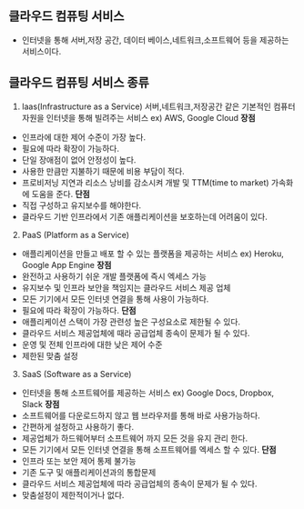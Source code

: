 ## 클라우드 컴퓨팅 서비스
- 인터넷을 통해 서버,저장 공간, 데이터 베이스,네트워크,소프트웨어 등을 제공하는 서비스이다.

## 클라우드 컴퓨팅 서비스 종류
1. laas(Infrastructure as a Service)
   서버,네트워크,저장공간 같은 기본적인 컴퓨터 자원을 인터넷을 통해 빌려주는 서비스
ex) AWS, Google Cloud
**장점**
- 인프라에 대한 제어 수준이 가장 높다.
- 필요에 따라 확장이 가능하다.
- 단일 장애점이 없어 안정성이 높다.
- 사용한 만큼만 지불하기 때문에 비용 부담이 적다.
- 프로비저닝 지연과 리소스 낭비를 감소시켜 개발 및 TTM(time to market) 가속화에 도움을 준다.
**단점**
- 직접 구성하고 유지보수를 해야한다.
- 클라우드 기반 인프라에서 기존 애플리케이션을 보호하는데 어려움이 있다.

2. PaaS (Platform as a Service)
- 애플리케이션을 만들고 배포 할 수 있는 플랫폼을 제공하는 서비스
ex) Heroku, Google App Engine
**장점**
- 완전하고 사용하기 쉬운 개발 플랫폼에 즉시 엑세스 가능
- 유지보수 및 인프라 보안을 책임지는 클라우드 서비스 제공 업체
- 모든 기기에서 모든 인터넷 연결을 통해 사용이 가능하다.
- 필요에 따라 확장이 가능하다.
**단점**
- 애플리케이션 스택이 가장 관련성 높은 구성요소로 제한될 수 있다.
- 클라우드 서비스 제공업체에 때라 공급업체 종속이 문제가 될 수 있다.
- 운영 및 전체 인프라에 대한 낮은 제어 수준
- 제한된 맞춤 설정

3. SaaS (Software as a Service)
- 인터넷을 통해 소프트웨어를 제공하는 서비스
ex) Google Docs, Dropbox, Slack
**장점**
- 소프트웨어를 다운로드하지 않고 웹 브라우저를 통해 바로 사용가능하다.
- 간편하게 설정하고 사용하기 좋다.
- 제공업체가 하드웨어부터 소프트웨어 까지 모든 것을 유지 관리 한다.
- 모든 기기에서 모든 인터넷 연결을 통해 소프트웨어를 엑세스 할 수 있다.
**단점**
- 인프라 또는 보안 제어 통제 불가능
- 기존 도구 및 애플리케이션과의 통합문제
- 클라우드 서비스 제공업체에 따라 공급업체의 종속이 문제가 될 수 있다.
- 맞춤설정이 제한적이거나 없다.

